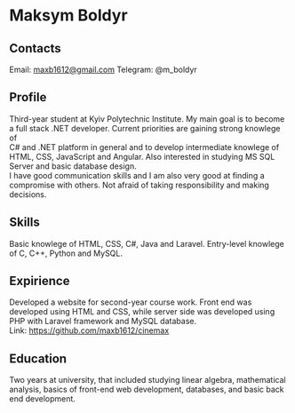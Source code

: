 # Maksym Boldyr


## Contacts

Email: maxb1612@gmail.com
Telegram: @m_boldyr


## Profile

Third-year student at Kyiv Polytechnic Institute. My main goal is to become a full stack .NET developer. Current priorities are gaining strong knowlege of  
C# and .NET platform in general and to develop intermediate knowlege of HTML, CSS, JavaScript and Angular. Also interested in studying MS SQL Server and basic database design.  
I have good communication skills and I am also very good at finding a compromise with others. Not afraid of taking responsibility  and making decisions.


## Skills

Basic knowlege of HTML, CSS, C#, Java and Laravel. Entry-level knowlege of C, C++, Python and MySQL.


## Expirience

Developed a website for second-year course work. Front end was developed using HTML and CSS, while server side was developed using PHP with Laravel framework and MySQL database.  
Link: https://github.com/maxb1612/cinemax


## Education

Two years at university, that included studying linear algebra, mathematical analysis, basics of front-end web development, databases, and basic back end development.
